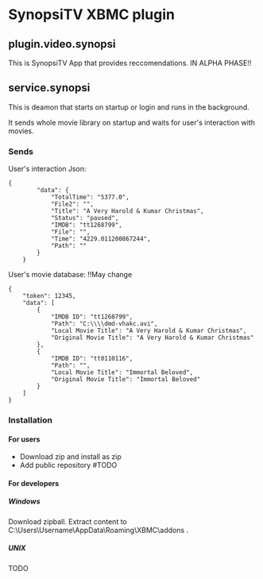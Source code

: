 # SynopsiTV XBMC plugin

## plugin.video.synopsi

This is SynopsiTV App that provides reccomendations. IN ALPHA PHASE!!

## service.synopsi

This is deamon that starts on startup or login and runs in the background.

It sends whole movie library on startup and waits for user's interaction with movies. 

### Sends

User's interaction Json:
```
{
        "data": {
            "TotalTime": "5377.0",
            "File2": "",
            "Title": "A Very Harold & Kumar Christmas",
            "Status": "paused",
            "IMDB": "tt1268799",
            "File": "",
            "Time": "4229.011200867244",
            "Path": ""
        }
    }
```

User's movie database: !!May change
```
{
    "token": 12345,
    "data": [
        {
            "IMDB ID": "tt1268799",
            "Path": "C:\\\\dmd-vhakc.avi",
            "Local Movie Title": "A Very Harold & Kumar Christmas",
            "Original Movie Title": "A Very Harold & Kumar Christmas"
        },
        {
            "IMDB ID": "tt0110116",
            "Path": "",
            "Local Movie Title": "Immortal Beloved",
            "Original Movie Title": "Immortal Beloved"
        }
    ]
}
```


### Installation

#### For users
* Download zip and install as zip
* Add public repository #TODO

#### For developers
##### Windows
Download zipball. Extract content to C:\Users\Username\AppData\Roaming\XBMC\addons .

##### UNIX
TODO
